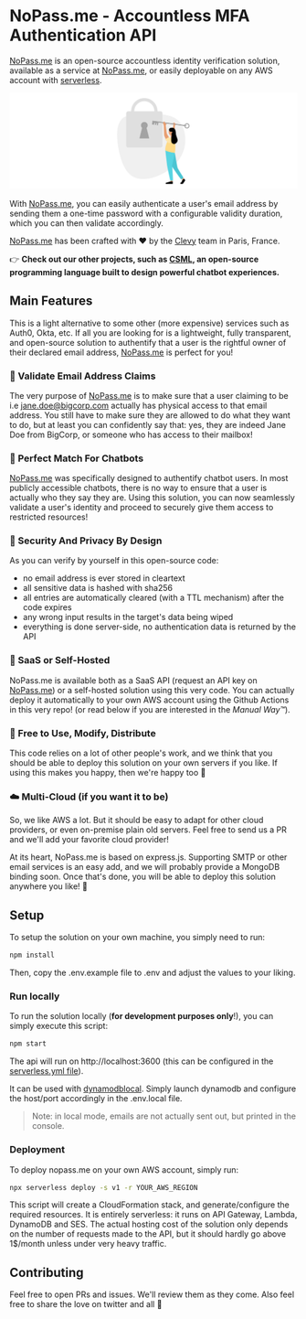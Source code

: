# NoPass.me - Accountless MFA Authentication API

[NoPass.me](https://nopass.me) is an open-source accountless identity verification solution, available as a service at [NoPass.me](https://nopass.me), or easily deployable on any AWS account with [serverless](https://serverless.com).

![](./images/illustration.png)

With [NoPass.me](https://nopass.me), you can easily authenticate a user's email address by sending them a one-time password with a configurable validity duration, which you can then validate accordingly.

[NoPass.me](https://nopass.me) has been crafted with ❤️  by the [Clevy](https://clevy.io) team in Paris, France.

👉 **Check out our other projects, such as [CSML](https://CSML.dev), an open-source programming language built to design powerful chatbot experiences.**

## Main Features

This is a light alternative to some other (more expensive) services such as Auth0, Okta, etc. If all you are looking for is a lightweight, fully transparent, and open-source solution to authentify that a user is the rightful owner of their declared email address, [NoPass.me](https://nopass.me) is perfect for you!

### 🥸 Validate Email Address Claims

The very purpose of [NoPass.me](https://nopass.me) is to make sure that a user claiming to be i.e jane.doe@bigcorp.com actually has physical access to that email address. You still have to make sure they are allowed to do what they want to do, but at least you can confidently say that: yes, they are indeed Jane Doe from BigCorp, or someone who has access to their mailbox!

### 🤖 Perfect Match For Chatbots

[NoPass.me](https://nopass.me) was specifically designed to authentify chatbot users. In most publicly accessible chatbots, there is no way to ensure that a user is actually who they say they are. Using this solution, you can now seamlessly validate a user's identity and proceed to securely give them access to restricted resources!

### 🔐 Security And Privacy By Design

As you can verify by yourself in this open-source code:
- no email address is ever stored in cleartext
- all sensitive data is hashed with sha256
- all entries are automatically cleared (with a TTL mechanism) after the code expires
- any wrong input results in the target's data being wiped
- everything is done server-side, no authentication data is returned by the API

### 🤯 SaaS or Self-Hosted

NoPass.me is available both as a SaaS API (request an API key on [NoPass.me](https://nopass.me)) or a self-hosted solution using this very code. You can actually deploy it automatically to your own AWS account using the Github Actions in this very repo! (or read below if you are interested in the _Manual Way™_).

### 🌟 Free to Use, Modify, Distribute

This code relies on a lot of other people's work, and we think that you should be able to deploy this solution on your own servers if you like. If using this makes you happy, then we're happy too 🥰

### ☁️ Multi-Cloud (if you want it to be)

So, we like AWS a lot. But it should be easy to adapt for other cloud providers, or even on-premise plain old servers. Feel free to send us a PR and we'll add your favorite cloud provider!

At its heart, NoPass.me is based on express.js. Supporting SMTP or other email services is an easy add, and we will probably provide a MongoDB binding soon. Once that's done, you will be able to deploy this solution anywhere you like! 🥳

## Setup

To setup the solution on your own machine, you simply need to run:

```sh
npm install
```

Then, copy the .env.example file to .env and adjust the values to your liking.

### Run locally

To run the solution locally (**for development purposes only**!), you can simply execute this script:

```sh
npm start
```

The api will run on http://localhost:3600 (this can be configured in the [serverless.yml file](./serverless.yml)).

It can be used with [dynamodblocal](https://docs.aws.amazon.com/amazondynamodb/latest/developerguide/DynamoDBLocal.html). Simply launch dynamodb and configure the host/port accordingly in the .env.local file.

> Note: in local mode, emails are not actually sent out, but printed in the console. 


### Deployment

To deploy nopass.me on your own AWS account, simply run:

```sh
npx serverless deploy -s v1 -r YOUR_AWS_REGION
```

This script will create a CloudFormation stack, and generate/configure the required resources. It is entirely serverless: it runs on API Gateway, Lambda, DynamoDB and SES. The actual hosting cost of the solution only depends on the number of requests made to the API, but it should hardly go above 1$/month unless under very heavy traffic.

## Contributing

Feel free to open PRs and issues. We'll review them as they come. Also feel free to share the love on twitter and all 🤗

